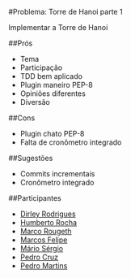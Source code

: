 #Problema: Torre de Hanoi parte 1 

Implementar a Torre de Hanoi

##Prós
* Tema
* Participação
* TDD bem aplicado
* Plugin maneiro PEP-8
* Opiniões diferentes
* Diversão


##Cons
* Plugin chato PEP-8
* Falta de cronômetro integrado

##Sugestões
* Commits incrementais
* Cronômetro integrado

##Participantes
* [Dirley Rodrigues](https://github.com/ravishi)
* [Humberto Rocha](https://github.com/humrochagf)
* [Marco Rougeth](https://github.com/Rougeth)
* [Marcos Felipe](https://github.com/marcosflp)
* [Mário Sérgio](https://github.com/sergiomario)
* [Pedro Cruz](https://github.com/phinfonet)
* [Pedro Martins](https://github.com/pedro-m)
